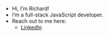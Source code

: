 - Hi, I’m Richard!
- I’m a full-stack JavaScript developer.
- Reach out to me here:
  - [LinkedIn](https://www.linkedin.com/in/richard-kadian)
